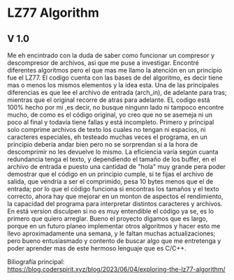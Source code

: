# LZ77 Algorithm
## V 1.0
  Me eh encintrado con la duda de saber como funcionar un compresor y descompresor de archivos, asi que me puse a investigar. Encontré diferentes algoritmos pero el que mas me llamo la atención en un principio fue el LZ77. El codigo cuenta con las bases de del algoritmo, es decir tiene mas o menos los mismos elementos y la idea esta. Una de las principales diferencias es que lee el archivo de entrada (arch_in), de adelante para tras; mientras que el original recorre de atras para adelante. EL codigo está 100% hecho por mi ,es decir, no busque ningunn lado ni tampoco encontre mucho, de como es el código original, yo creo que no se asemeja ni un poco al final y todavía tiene fallas y está incompleto. 
  Primero y principal solo comprime archivos de texto los cuales no tengan ni espacios, ni caracteres especiales, eh testeado muchas veces el programa, en un principio debería andar bien pero no se sorprendan si a la hora de descomprimir no les devuelve lo mismo. La eficiencia varía según cuanta redundancia tenga el texto, y dependiendo el tamaño de los buffer, en el archivo de entrada e puesto una cantidad de "hola" muy grande pera poder demostrar que el código en un principio cumple, si te fijas el archivo de salida, que vendría a ser el comprimido, pesa 10 bytes menos que el de entrada; por lo que el código funciona si encontras los tamaños y el texto correcto, ahora hay que mejorar en un monton de aspectos el rendimiento, la capacidad del programa para interpretar distintos caracteres y archivos. En está version disculpen si no es muy entendible el código ya se, es lo primero que quiero arreglar.
  Bueno el proyecto digamos que es largo, porque en un futuro planeo implementar otros algoritmos y hacer esto me llevo aproximadamente una semana, y le faltan muchas actualizaciones; pero bueno entusiasmado y contento de buscar algo que me entretenga y poder aprender mas de este hermoso lenguaje que es C/C++.

Biliografía principal: 
https://blog.coderspirit.xyz/blog/2023/06/04/exploring-the-lz77-algorithm/
